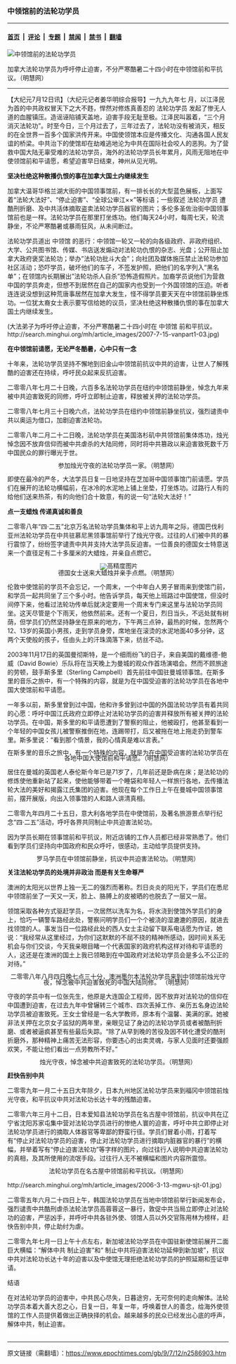 ### 中领馆前的法轮功学员

---

#### [首页](../../../..?n2586903) &nbsp;|&nbsp; [评论](../../../../../epoch-comment?n2586903) &nbsp;|&nbsp; [专题](../../../../../epoch-special?n2586903) &nbsp;|&nbsp; [禁闻](../../../../../epoch-news?n2586903) &nbsp;|&nbsp; [禁书](../../../../../books?n2586903) &nbsp;|&nbsp; [翻墙](https://github.com/gfw-breaker/nogfw/blob/master/README.md?n2586903)


<div><img alt="中领馆前的法轮功学员" class="attachment-djy_600_400 size-djy_600_400 wp-post-image" src="https://i.epochtimes.com/assets/uploads/2009/07/907111723091667-600x400.jpg"/>
<div class="caption">
 <p>
  加拿大法轮功学员为呼吁停止迫害，不分严寒酷暑二十四小时在中领馆前和平抗议。（明慧网）
 </p>
</div></div><hr/><div class="post_content" id="artbody" itemprop="articleBody">
 <!-- article content begin -->
 <p>
  【大纪元7月12日讯】（大纪元记者姜华明综合报导】一九九九年七 月，以江泽民为首的中共政权冒天下之大不韪，悍然对修炼真善忍的
  <ok href="https://www.epochtimes.com/gb/tag/%E6%B3%95%E8%BD%AE%E5%8A%9F%E5%AD%A6%E5%91%98.html">
   法轮功学员
  </ok>
  发起了惨无人道的血腥镇压。造谣诬陷铺天盖地，迫害手段无耻至极。江泽民叫嚣着，“三个月消灭法轮功”。时至今日，三个月过去了，三年过去了，法轮功没有被消灭，相反的在全世界一百多个国家洪传开来。中国使领馆本应是传播文化、沟通各国人民友谊的桥梁。中共治下的使馆却在劫难逃地沦为中共在国际社会咬人的恶狗。为了营救中国大陆无辜受难的法轮功学员，海外的法轮功学员长年累月，风雨无阻地在中使领馆前和平请愿，希望迫害早日结束，神州从见光明。
 </p>
 <p>
  <b>
   坚决杜绝这种散播仇恨的事在加拿大国土内继续发生
  </b>
 </p>
 <p>
  加拿大温哥华格兰湖大街的中国领事馆前，有一排长长的大型蓝色展板，上面写着“法轮大法好”、“停止迫害”、“全球公审江××”等标语；一些叙述
  <ok href="https://www.epochtimes.com/gb/tag/%E6%B3%95%E8%BD%AE%E5%8A%9F%E5%AD%A6%E5%91%98.html">
   法轮功学员
  </ok>
  遭酷刑折磨、及中共活体摘取盗卖法轮功学员器官的图片；多伦多圣佐治街中国领事馆前也是一样。法轮功学员在那里打坐炼功。他们每天24小时，每周七天，轮流静坐，不论严寒酷暑或暴雨狂风，从未间断过。
 </p>
 <p>
  法轮功学员道出
  <ok href="https://www.epochtimes.com/gb/tag/%E4%B8%AD%E9%A2%86%E9%A6%86.html">
   中领馆
  </ok>
  的恶行：中领馆一轮又一轮的向各级政府、非政府组织、大学、公共图书馆、传媒、书店送发煽动对法轮功仇恨的杂志、光盘；公开阻止加拿大政府褒奖法轮功；举办”法轮功批斗大会”；向社团及媒体施压禁止法轮功参加社区活动；恐吓学员，破坏他们的车子，不签发护照，把他们的名字列入”黑名单”；在领馆内长期展出”法轮功杀人自杀”恐怖造假照片。加裔学员说他们为营救中国的学员奔走，但想不到居然在自己的国家内也受到一个外国领馆的压迫。听者连连说没想到这种荒唐事居然在加拿大发生，怪不得学员要天天在中领馆前静坐炼功。一位犹太裔女士表示要写信给她的议员，坚决杜绝这种散播仇恨的事在加拿大国土内继续发生。
 </p>
 <p>
  (大法弟子为呼吁停止迫害，不分严寒酷暑二十四小时在
  <ok href="https://www.epochtimes.com/gb/tag/%E4%B8%AD%E9%A2%86%E9%A6%86.html">
   中领馆
  </ok>
  前和平抗议。http://search.minghui.org/mh/article_images/2007-7-15-vanpart1-03.jpg)
 </p>
 <p>
  <b>
   在中领馆前请愿，无论严冬酷暑，心中只有一念
  </b>
 </p>
 <p>
  十年来，法轮功学员坚持不懈地到旧金山中领馆前抗议中共的迫害，让世人了解残酷的迫害还在持续，呼吁民众起来反抗迫害。
 </p>
 <p>
  二零零八年七月二十日晚，六百多名法轮功学员在纽约中领馆前静坐，悼念九年来被中共迫害致死的同修，呼吁立即制止迫害，释放被关押的法轮功学员。
 </p>
 <p>
  二零零八年七月三十日晚六点，法轮功学员在纽约中领馆前静坐抗议，强烈谴责中共以奥运为借口，加剧迫害法轮功。
 </p>
 <p>
  二零零八年二月二十二日晚，法轮功学员在美国洛杉矶中共领馆前集体炼功，烛光悼念因不放弃信仰而被中共虐杀的大陆同修，同时将中共篡政以来迫害致死数千万中国民众的罪行曝光于世。
 </p>
 <p>
  <!--image v 1.0-->
 </p>
 <div style="line-height: 90%; text-align: center;">
  <ok href=" https://i.epochtimes.com/assets/uploads/2009/07/907111723101667.jpg" rel="noreferrer noopener" target="_blank">
   <img alt="" class="size-medium wp-image-7427345" src="https://i.epochtimes.com/assets/uploads/2009/07/907111723101667.jpg" title=""/>
  </ok>
  <br/>
  <span class="bn12">
   参加烛光守夜的法轮功学员一家。（明慧网）
  </span>
 </div>
 <p>
  <!-- -->
 </p>
 <p>
  即使在最冷的严冬，大法学员日复一日地坚持在芝加哥中国领事馆门前请愿。学员们在展开的法轮功横幅前，在冰冷的水泥地上铺上坐垫，打坐炼功。过路行人有的给他们送来热茶，有的向他们合十致意，有的说一句“法轮大法好！”
 </p>
 <p>
  <b>
   点一支蜡烛  传递真诚和善良
  </b>
 </p>
 <p>
  二零零八年“四‧二五”北京万名法轮功学员集体和平上访九周年之际，德国巴伐利亚州法轮功学员在中共驻慕尼黑领事馆前举行了烛光守夜。过往的人们被中共的暴行震惊了，纷纷签字谴责中共并支持大法学员反迫害。一位善良的德国女士特意送来一个直径足有二十多厘米的大蜡烛，并亲自点燃它。
 </p>
 <p>
  <!--image v 1.0-->
 </p>
 <div style="line-height: 90%; text-align: center;">
  <ok href=" https://i.epochtimes.com/assets/uploads/2009/07/907111723111667-450x266.jpg" rel="noreferrer noopener" target="_blank">
   <img alt="" class="size-medium wp-image-7427346" src="https://i.epochtimes.com/assets/uploads/2009/07/907111723111667-450x266.jpg" title=""/>
  </ok>
  <img alt="高精度图片" border="0" src="//www.epochtimes.com/images/highRes.jpg"/>
  <br/>
  <span class="bn12">
   德国女士送来大蜡烛并亲手点燃。（明慧网）
  </span>
 </div>
 <p>
  <!-- -->
 </p>
 <p>
  伦敦中使馆前的学员不会忘记，一个周末，一个中年白人男子冒雨来到使馆门前，和学员一起共同坐了三个多小时。他告诉学员，每天他上班路过中国使馆，但没时间停下来，他看过法轮功传单后就决定要用一个周末专门来这里与法轮功学员同坐。这天尽管是个下雨天，他依然前来。还有一个夏日，烈日当头，不远处就有树荫，但学员们仍然坚持静坐在原来的地方，下午两三点钟，最热的时候，忽然两个12、13岁的英国小男孩，走到学员身旁，席地坐在滚烫的水泥地面40多分钟，这两个天使般的孩子，任由头上的汗珠滴落下来，纺丝不动。
 </p>
 <p>
  2003年11月17日的英国曼彻斯特，是一个细雨纷飞的日子，来自美国的戴维德-鲍威（David Bowie）乐队将在当天晚上为曼城的观众作首场演唱会。然而不顾旅途的劳顿，鼓手斯多里（Sterling Campbell）首先前往中国驻曼城领事馆。在斯多里的音乐之旅中，有一个特殊的内容，就是为在中国受迫害的法轮功学员在各地中国大使馆前和平请愿。
 </p>
 <p>
  一年多以前，斯多里曾到过中国，他和许多曾到过中国的外国法轮功学员有着共同的心愿：呼吁中国江氏政府立即停止对法轮功学员的迫害并释放所有被关押的法轮功学员。在中国，斯多里的和平请愿遭到了警察的阻止，他被殴打，他甚至看到一个年轻的中国女孩儿被警察推倒在地，连踢带打，后又被拖在地上拖走扔到警车里。斯多里说：“看到那个情景，我的心情真是难以言表。”
 </p>
 <p>
  <!--image v 1.0-->
 </p>
 <div style="line-height: 90%; text-align: center;">
  <ok href=" https://i.epochtimes.com/assets/uploads/2009/07/907111723081667-450x338.jpg" rel="noreferrer noopener" target="_blank">
   <img alt="" class="size-medium wp-image-7427347" src="https://i.epochtimes.com/assets/uploads/2009/07/907111723081667-450x338.jpg" title=""/>
  </ok>
  <br/>
  <span class="bn12">
   在斯多里的音乐之旅中，有一个特殊的内容，就是为在中国受迫害的法轮功学员在各地中国大使馆前和平请愿。（明慧网）
  </span>
 </div>
 <p>
  <!-- -->
 </p>
 <p>
  居住在曼城的英国老人泰伦斯今年已是71岁了，几年前还是卧病在床；是法轮功的修炼使他重新站了起来，使他能够带着一个睡袋和年轻人一样旅行各地，去传播法轮大法的美好和揭露江氏集团的迫害。他现在每个工作日上午在曼城中国领事馆前，摆开展版，向出入领事馆的人和路人讲清真相。
 </p>
 <p>
  二零零九年四月二十五日，意大利各地学员在中使馆前，及著名旅游景点举行纪念“四‧二五”活动，呼吁各界共同制止中共迫害法轮功。
 </p>
 <p>
  因为学员长期在领事馆前和平抗议，附近店铺的工作人员都已经非常熟悉了。他们看到学员们坚持向中国政府和民众呼吁，很感动，主动给学员提供支持。
 </p>
 <p>
  <!--image v 1.0-->
 </p>
 <div style="line-height: 90%; text-align: center;">
  <ok href=" https://i.epochtimes.com/assets/uploads/2009/07/907111723121667-450x478.jpg" rel="noreferrer noopener" target="_blank">
   <img alt="" class="size-medium wp-image-7427348" src="https://i.epochtimes.com/assets/uploads/2009/07/907111723121667-450x478.jpg" title=""/>
  </ok>
  <br/>
  <span class="bn12">
   罗马学员在中领馆前静坐，抗议中共迫害法轮功。（明慧网）
  </span>
 </div>
 <p>
  <!-- -->
 </p>
 <p>
  <b>
   关注法轮功学员的处境并非政治 而是有关生命尊严
  </b>
 </p>
 <p>
  澳洲的太阳光以世界上独一无二的强烈而著称。烈日炎炎的阳光下，学员们在悉尼中领馆前坐了一天又一天，脸上、胳膊上的皮被晒的也脱去了一层又一层。
 </p>
 <p>
  领馆采取各种方式驱赶学员，一次居然以洗车为名，将水浇到使馆外学员们的身上，恰巧一辆警车路经此处，警察问明学员们一个个被浇的湿漉漉的原因，就进去找领馆的人。事发当日一位路经此处的西人女士主动留下联系电话愿为作证，她说：“我经常从这里经过，为你们这默默的不屈不挠的精神所感动，因时间关系无机会与你们交谈，今天我亲眼目睹一个代表国家的政府机构这样对待和平请愿的人，这还是在澳洲的国土上我已领略到在中国政府对法轮功学员会是多么不公正的对待。”
 </p>
 <p>
  <!--image v 1.0-->
 </p>
 <div style="line-height: 90%; text-align: center;">
  <ok href=" https://i.epochtimes.com/assets/uploads/2009/07/907111723351667-450x300.jpg" rel="noreferrer noopener" target="_blank">
   <img alt="" class="size-medium wp-image-7427349" src="https://i.epochtimes.com/assets/uploads/2009/07/907111723351667-450x300.jpg" title=""/>
  </ok>
  <br/>
  <span class="bn12">
   二零零八年八月四日晚七点三十分，澳洲墨尔本法轮功学员来到中领馆前烛光守夜，悼念被中共迫害致死的中国大陆同修。 （明慧网）
  </span>
 </div>
 <p>
  <!-- -->
 </p>
 <p>
  守夜的学员中有一位张先生，他原是大连国企工程师，因不放弃对法轮功的信仰在中国遭到迫害，在过去九年中曾辗转三个城市、四次丢掉工作、亲历五名身边法轮功学员被迫害致死。王女士曾经是一名大学教师，原本有个温馨、美满的家。她被非法关押在北京女子监狱的两年里，亲眼见证了身边的法轮功学员或者被酷刑折磨、或者被逼疯甚至有些最后失踪。“除了从早到晚的苦役及因不转化遭受的酷刑折磨外，那种精神上痛苦无法形容，你要违心的出卖灵魂，与家人见面时还要强颜欢笑，不能让他们看出一点劳教所不好。”
 </p>
 <p>
  <!--image v 1.0-->
 </p>
 <div style="line-height: 90%; text-align: center;">
  <ok href=" https://i.epochtimes.com/assets/uploads/2009/07/907111723361667-450x288.jpg" rel="noreferrer noopener" target="_blank">
   <img alt="" class="size-medium wp-image-7427350" src="https://i.epochtimes.com/assets/uploads/2009/07/907111723361667-450x288.jpg" title=""/>
  </ok>
  <br/>
  <span class="bn12">
   烛光守夜，悼念被中共迫害致死的法轮功学员。（明慧网）
  </span>
 </div>
 <p>
  <!-- -->
 </p>
 <p>
  <b>
   赶快告别中共
  </b>
 </p>
 <p>
  二零零九年一月二十五日大年除夕，日本九州地区法轮功学员来到福冈中领馆前烛光守夜，和平抗议中共对法轮功长达十年的残酷迫害。
 </p>
 <p>
  二零零六年三月十二日，日本爱知县法轮功学员在名古屋中领馆前，抗议中共在辽宁省沈阳苏家屯集中营对法轮功学员进行的惨绝人寰的迫害，呼吁中共立即停止对法轮功学员进行的摘取人体器官等卑鄙的野蛮行径。学员们冒着小雨，打着写有“停止对法轮功学员的迫害，停止对法轮功学员进行摘取内脏器官的暴行”的横幅，并举着写有“停止迫害法轮功”等字样的图片，向过往行人说明中共迫害法轮功的真相，及其所使用的流氓手段。过往行人无不被横幅和图片内容所震惊。
 </p>
 <p>
  <!--image v 1.0-->
 </p>
 <div style="line-height: 90%; text-align: center;">
  <ok href=" https://i.epochtimes.com/assets/uploads/2009/07/907111731241667-450x337.jpg" rel="noreferrer noopener" target="_blank">
   <img alt="" class="size-medium wp-image-7427351" src="https://i.epochtimes.com/assets/uploads/2009/07/907111731241667-450x337.jpg" title=""/>
  </ok>
  <br/>
  <span class="bn12">
   法轮功学员在名古屋中领馆前和平抗议。（明慧网）
  </span>
 </div>
 <p>
  <!-- -->
  http://search.minghui.org/mh/article_images/2006-3-13-mgwu-sjt-01.jpg）
 </p>
 <p>
  二零零五年六月二十四日上午，韩国法轮功学员在当地中领馆前举行新闻发布会，强烈谴责中共酷刑虐杀法轮法学员高蓉蓉这一暴行，敦促中共当局立即停止对法轮功的迫害，严惩凶手，并呼吁中共各驻外使、领馆人员以外交官陈用林为榜样，赶快告别中共，停止助纣为虐。
 </p>
 <p>
  二零零九年七月一日上午十点左右，新加坡法轮功学员在中国驻新使馆前展开二面巨大横幅：“解体中共 制止迫害”和“ 制止中共将迫害法轮功延伸到新加坡”，抗议中共对法轮功长达十年的迫害以及中使馆无理拒绝法轮功学员的护照延期和签证申请。
 </p>
 <p>
  结语
 </p>
 <p>
  在对法轮功学员的迫害中，中共民心尽失，日暮途穷，无可奈何的走向解体。法轮功学员本着大善大忍之心，日复一日，年复一年，呼唤着世人的善念，给海外使领馆的工作人员提供着做出正确抉择的机会。越来越多的民众已经发出心底的呼声，解体中共，制止迫害。
  <br/>
  <font color="#ffffff">
   (http://www.dajiyuan.com)
  </font>
 </p>
 <!-- article content end -->
 <div id="below_article_ad">
 </div>
</div>


---

原文链接（需翻墙）：https://www.epochtimes.com/gb/9/7/12/n2586903.htm